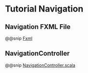 # Tutorial Navigation

## Navigation FXML File


@@snip [Fxml](navigation.xml)


## NavigationController


@@snip [NavigationController.scala](../../../../../demos/tutorial/src/main/scala/com/sfxcode/sapphire/javafx/demo/tutorial/controller/NavigationController.scala)
